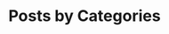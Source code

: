 ---
    title: "Posts by Categories"
    layout: categories
    permalink: /categories/
    author_profile: false
---